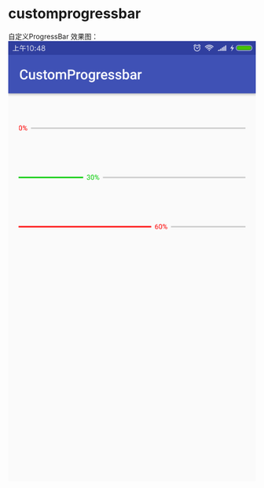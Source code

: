 ﻿# customprogressbar
自定义ProgressBar
效果图：
![image](https://github.com/android-jian/customprogressbar/blob/master/image/image.png)
